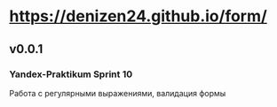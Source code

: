 # https://denizen24.github.io/form/
## v0.0.1

### Yandex-Praktikum Sprint 10
Работа с регулярными выражениями, валидация формы
